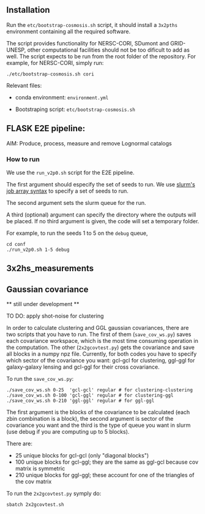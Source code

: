 ## Installation

Run the `etc/bootstrap-cosmosis.sh` script, it should install a `3x2pths` environment containing all the required software.

The script provides functionality for NERSC-CORI, SDumont and GRID-UNESP, other computational facilities should not be too dificult to add as well.
The script expects to be run from the root folder of the repository.
For example, for NERSC-CORI, simply run:

```{sh}
./etc/bootstrap-cosmosis.sh cori
```

Relevant files:

- conda environment: `environment.yml`

- Bootstraping script: `etc/bootstrap-cosmosis.sh` 

## FLASK E2E pipeline: 

AIM: Produce, process, measure and remove Lognormal catalogs 

### How to run

We use the `run_v2p0.sh` script for the E2E pipeline.

The first argument should especify the set of seeds to run.
We use [slurm's job array syntax](https://slurm.schedmd.com/job_array.html) to specify a set of seeds to run.

The second argument sets the slurm queue for the run.

A third (optional) argument can specify the directory where the outputs will be placed.
If no third argument is given, the code will set a temporary folder.

For example, to run the seeds 1 to 5 on the `debug` queue,

```{sh}
cd conf
./run_v2p0.sh 1-5 debug
```

## 3x2hs_measurements

## Gaussian covariance

** still under development **

TO DO: apply shot-noise for clustering

In order to calculate clustering and GGL gaussian covariances, there are two scripts that you have to run. 
The first of them (`save_cov_ws.py`) saves each covariance workspace, which is the most time consuming operation in the computation. The other (`2x2gcovtest.py`) gets the covariance and save all blocks in a numpy npz file. Currently, for both codes you have to specify which sector of the covariance you want: gcl-gcl for clustering, ggl-ggl for galaxy-galaxy lensing and gcl-ggl for their cross covariance. 

To run the `save_cov_ws.py`:

```{sh}
./save_cov_ws.sh 0-25  'gcl-gcl' regular # for clustering-clustering
./save_cov_ws.sh 0-100 'gcl-ggl' regular # for clustering-ggl
./save_cov_ws.sh 0-210 'ggl-ggl' regular # for ggl-ggl
```

The first argument is the blocks of the covariance to be calculated (each zbin combination is a block), the second argument is sector of the covariance you want and the third is the type of queue you want in slurm (use debug if you are computing up to 5 blocks). 

There are: 
- 25 unique blocks for gcl-gcl (only "diagonal blocks")
- 100 unique blocks for gcl-ggl; they are the same as ggl-gcl because cov matrix is symmetric
- 210 unique blocks for ggl-ggl; these account for one of the triangles of the cov matrix

To run the `2x2gcovtest.py` symply do:

```{sh}
sbatch 2x2gcovtest.sh
```
